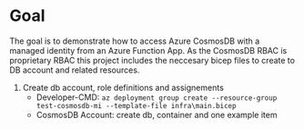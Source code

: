 # Goal
The goal is to demonstrate how to access Azure CosmosDB with a managed identity from an Azure Function App.
As the CosmosDB RBAC is proprietary RBAC this project includes the neccesary bicep files to create to DB account and related resources.

1. Create db account, role definitions and assignements
     - Developer-CMD: `az deployment group create --resource-group test-cosmosdb-mi --template-file infra\main.bicep`
     - CosmosDB Account: create db, container and one example item
